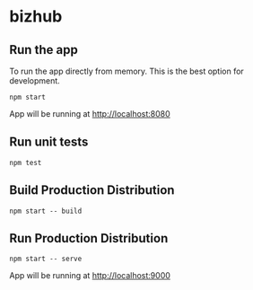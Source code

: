 # bizhub

## Run the app

To run the app directly from memory. This is the best option for development.
```
npm start
```
App will be running at [http://localhost:8080](http://localhost:8080)

## Run unit tests
```
npm test
```

## Build Production Distribution
```
npm start -- build
```

## Run Production Distribution
```
npm start -- serve
```
App will be running at [http://localhost:9000](http://localhost:900)
